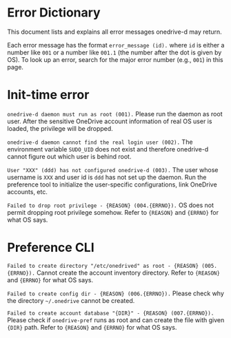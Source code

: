 Error Dictionary
================

This document lists and explains all error messages onedrive-d may return.

Each error message has the format `error_message (id).` where `id` is either a number like `001` or a number like `001.1` (the number after the dot is given by OS). To look up an error, search for the major error number (e.g., `001`) in this page.

# Init-time error

`onedrive-d daemon must run as root (001).` Please run the daemon as root user. After the sensitive OneDrive account information of real OS user is loaded, the privilege will be dropped.

`onedrive-d daemon cannot find the real login user (002).` The environment variable `SUDO_UID` does not exist and therefore onedrive-d cannot figure out which user is behind root.

`User "XXX" (ddd) has not configured onedrive-d (003).` The user whose username is `XXX` and user id is `ddd` has not set up the daemon. Run the preference tool to initialize the user-specific configurations, link OneDrive accounts, etc.

`Failed to drop root privilege - {REASON} (004.{ERRNO}).` OS does not permit dropping root privilege somehow. Refer to `{REASON}` and `{ERRNO}` for what OS says.

# Preference CLI

`Failed to create directory "/etc/onedrived" as root - {REASON} (005.{ERRNO}).` Cannot create the account inventory directory. Refer to `{REASON}` and `{ERRNO}` for what OS says.

`Failed to create config dir - {REASON} (006.{ERRNO}).` Please check why the directory `~/.onedrive` cannot be created.

`Failed to create account database "{DIR}" - {REASON} (007.{ERRNO}).` Please check if `onedrive-pref` runs as root and can create the file with given `{DIR}` path. Refer to `{REASON}` and `{ERRNO}` for what OS says.

